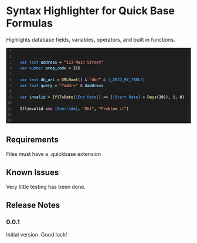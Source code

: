 # Syntax Highlighter for Quick Base Formulas

Highlights database fields, variables, operators, and built in functions.

![screenshot](./images/screenshot.png)

## Requirements

Files must have a .quickbase extension

## Known Issues

Very little testing has been done.

## Release Notes

### 0.0.1

Initial version. Good luck!